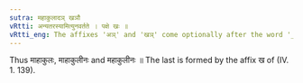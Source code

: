 ```yaml
---
sutra: महाकुलादञ् खञौ
vRtti: अन्यतरस्यामित्युनवर्तते । पक्षे खः ॥
vRtti_eng: The affixes 'अञ्' and 'खञ्' come optionally after the word '_mahakula_.'
---
```

Thus माहाकुलः, माहाकुलीनः and महाकुलीनः ॥ The last is formed by the affix ख of (IV. 1. 139).
